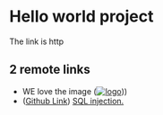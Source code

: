 # Hello world project

The link is http

## 2 remote links

- WE love the image ([![logo](http://restqa.io/logo.png)](http://restqa.io)))
- ([Github Link](https://github.com))
[SQL injection.](https://owasp.org/www-community/attacks/SQL\_Injection) <!-- no-check -->
